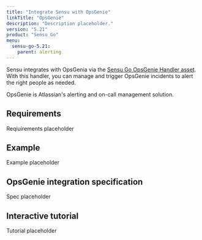 ```yaml
---
title: "Integrate Sensu with OpsGenie"
linkTitle: "OpsGenie"
description: "Description placeholder."
version: "5.21"
product: "Sensu Go"
menu:
  sensu-go-5.21:
    parent: alerting
---
```


Sensu integrates with OpsGenia via the [Sensu Go OpsGenie Handler asset][1].
With this handler, you can manage and trigger OpsGenie incidents to alert the right people as needed.

OpsGenie is Atlassian's alerting and on-call management solution.

## Requirements

Reqiuirements placeholder

## Example

Example placeholder

## OpsGenie integration specification

Spec placeholder

## Interactive tutorial

Tutorial placeholder


[1]: https://bonsai.sensu.io/assets/nixwiz/sensu-opsgenie-handler
